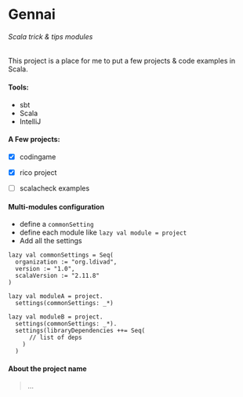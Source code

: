 # Gennai
###### Scala trick &amp; tips modules    

This project is a place for me to put a few projects & code examples in Scala.

#### Tools:
- sbt
- Scala 
- IntelliJ
 
#### A Few projects:
- [X] codingame
- [X] rico project
- [ ] scalacheck examples


#### Multi-modules configuration

- define a `commonSetting`
- define each module like `lazy val module = project`
- Add all the settings 

```{scala}
lazy val commonSettings = Seq(
  organization := "org.ldivad",
  version := "1.0",
  scalaVersion := "2.11.8"
)

lazy val moduleA = project.
  settings(commonSettings: _*)

lazy val moduleB = project.
  settings(commonSettings: _*).
  settings(libraryDependencies ++= Seq(
      // list of deps
    )
  )
```

#### About the project name
>...
